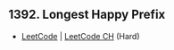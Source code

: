 ## 1392. Longest Happy Prefix

-  [LeetCode](https://leetcode.com/problems/longest-happy-prefix/) | [LeetCode CH](https://leetcode.cn/problems/longest-happy-prefix/) (Hard)
